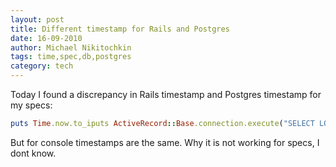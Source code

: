 ```yaml
---
layout: post
title: Different timestamp for Rails and Postgres
date: 16-09-2010
author: Michael Nikitochkin
tags: time,spec,db,postgres
category: tech
---
```


Today I found a discrepancy in Rails timestamp and Postgres timestamp for my specs:

```ruby
puts Time.now.to_iputs ActiveRecord::Base.connection.execute("SELECT LOCALTIMESTAMP as c1")[0]["c1"].to_time(:local).to_i
```

But for console timestamps are the same. Why it is not working for specs, I dont know.
